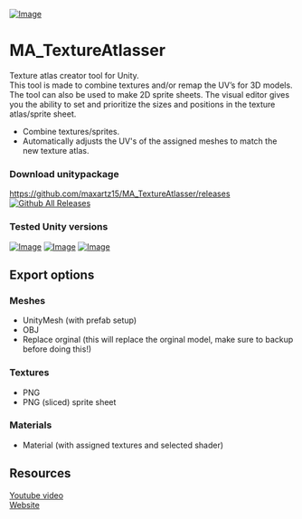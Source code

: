 [![Image](https://maxartz15.com/wp-content/uploads/2019/04/MA_TextureAtlas.png)]()

# MA_TextureAtlasser
Texture atlas creator tool for Unity. <br> This tool is made to combine textures and/or remap the UV’s for 3D models. The tool can also be used to make 2D sprite sheets. The visual editor gives you the ability to set and prioritize the sizes and positions in the texture atlas/sprite sheet.
- Combine textures/sprites.
- Automatically adjusts the UV's of the assigned meshes to match the new texture atlas.

### Download unitypackage
https://github.com/maxartz15/MA_TextureAtlasser/releases <br>
[![Github All Releases](https://img.shields.io/github/downloads/maxartz15/MA_TextureAtlasser/total.svg)]() 

### Tested Unity versions
[![Image](https://img.shields.io/badge/Unity-2017.4-green)]() [![Image](https://img.shields.io/badge/Unity-2018.4-green)]() [![Image](https://img.shields.io/badge/Unity-2019.3-green)]()

## Export options
### Meshes
- UnityMesh (with prefab setup)
- OBJ
- Replace orginal (this will replace the orginal model, make sure to backup before doing this!)
### Textures
- PNG
- PNG (sliced) sprite sheet
### Materials
- Material (with assigned textures and selected shader)

## Resources
[Youtube video](https://youtu.be/PBRKlopkZP0) <br>
[Website](https://maxartz15.com/ma-textureatlasser/)
